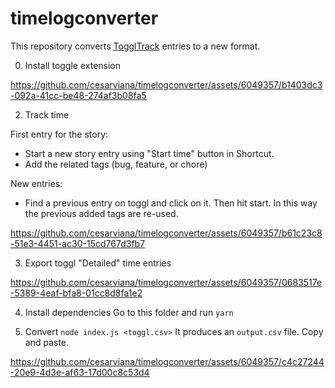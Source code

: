 # timelogconverter
This repository converts [TogglTrack](https://toggl.com/track/) entries to a new format.

0. Install toggle extension

https://github.com/cesarviana/timelogconverter/assets/6049357/b1403dc3-092a-41cc-be48-274af3b08fa5

2. Track time

First entry for the story:
- Start a new story entry using "Start time" button in Shortcut. 
- Add the related tags (bug, feature, or chore)

New entries: 
- Find a previous entry on toggl and click on it. Then hit start. In this way the previous added tags are re-used.

https://github.com/cesarviana/timelogconverter/assets/6049357/b61c23c8-51e3-4451-ac30-15cd767d3fb7

3. Export toggl "Detailed" time entries

https://github.com/cesarviana/timelogconverter/assets/6049357/0683517e-5389-4eaf-bfa8-01cc8d8fa1e2

4. Install dependencies
Go to this folder and run `yarn`

5. Convert
`node index.js <toggl.csv>`
It produces an `output.csv` file. Copy and paste.

https://github.com/cesarviana/timelogconverter/assets/6049357/c4c27244-20e9-4d3e-af63-17d00c8c53d4



